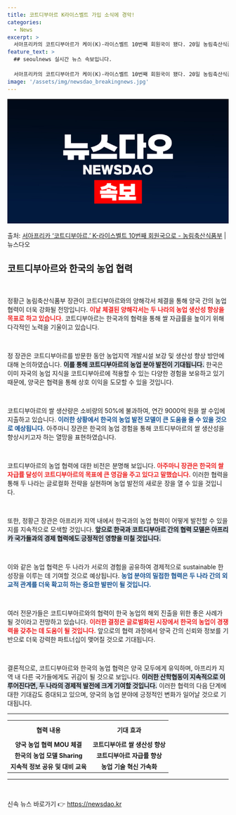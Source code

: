 ```yaml
---
title: 코트디부아르 K라이스벨트 가입 소식에 경악!
categories:
  - News
excerpt: >
  서아프리카의 코트디부아르가 케이(K)-라이스벨트 10번째 회원국이 됐다. 20일 농림축산식품부에 따르면, 대…
feature_text: >
  ## seoulnews 실시간 뉴스 속보입니다.

  서아프리카의 코트디부아르가 케이(K)-라이스벨트 10번째 회원국이 됐다. 20일 농림축산식품부에 따르면, 대…
image: '/assets/img/newsdao_breakingnews.jpg'
---
```


![뉴스다오 속보](/assets/img/newsdao_breakingnews.jpg)

<p>출처: <a href="https://newsdao.kr/2250" rel="dofollow">서아프리카 ‘코트디부아르,’ K-라이스벨트 10번째 회원국으로 - 농림축산식품부</a> | 뉴스다오</p>

<h2 data-ke-size="size26">코트디부아르와 한국의 농업 협력</h2>

<p data-ke-size="size16">&nbsp;</p>

정황근 농림축산식품부 장관이 코트디부아르와의 양해각서 체결을 통해 양국 간의 농업 협력이 더욱 강화될 전망입니다. <b><span style="color: #ee2323;">이날 체결된 양해각서는 두 나라의 농업 생산성 향상을 목표로 하고 있습니다.</span></b> 코트디부아르는 한국과의 협력을 통해 쌀 자급률을 높이기 위해 다각적인 노력을 기울이고 있습니다.

<p data-ke-size="size16">&nbsp;</p>

정 장관은 코트디부아르를 방문한 동안 농업지역 개발시설 보강 및 생산성 향상 방안에 대해 논의하였습니다. <b><span style="background-color: #21538527;">이를 통해 코트디부아르의 농업 분야 발전이 기대됩니다.</span></b> 한국은 이미 자국의 농업 지식을 코트디부아르에 적용할 수 있는 다양한 경험을 보유하고 있기 때문에, 양국은 협력을 통해 상호 이익을 도모할 수 있을 것입니다.

<p data-ke-size="size16">&nbsp;</p>

코트디부아르의 쌀 생산량은 소비량의 50%에 불과하여, 연간 9000억 원을 쌀 수입에 지출하고 있습니다. <b><span style="color: #1a5490;">이러한 상황에서 한국의 농업 발전 모델이 큰 도움을 줄 수 있을 것으로 예상됩니다.</span></b> 아주마니 장관은 한국의 농업 경험을 통해 코트디부아르의 쌀 생산성을 향상시키고자 하는 열망을 표현하였습니다.

<p data-ke-size="size16">&nbsp;</p>

코트디부아르의 농업 협력에 대한 비전은 분명해 보입니다. <b><span style="color: #ee2323;">아주마니 장관은 한국의 쌀 자급률 달성이 코트디부아르의 목표에 큰 영감을 주고 있다고 말했습니다.</span></b> 이러한 협력을 통해 두 나라는 글로컬화 전략을 실현하며 농업 발전의 새로운 장을 열 수 있을 것입니다.

<p data-ke-size="size16">&nbsp;</p>

또한, 정황근 장관은 아프리카 지역 내에서 한국과의 농업 협력이 어떻게 발전할 수 있을지를 지속적으로 모색할 것입니다. <b><span style="background-color: #21538527;">앞으로 한국과 코트디부아르 간의 협력 모델은 아프리카 국가들과의 경제 협력에도 긍정적인 영향을 미칠 것입니다.</span></b>

<p data-ke-size="size16">&nbsp;</p>

이와 같은 농업 협력은 두 나라가 서로의 경험을 공유하여 경제적으로 sustainable 한 성장을 이루는 데 기여할 것으로 예상됩니다. <b><span style="color: #1a5490;">농업 분야의 밀접한 협력은 두 나라 간의 외교적 관계를 더욱 확고히 하는 중요한 발판이 될 것입니다.</span></b>

<p data-ke-size="size16">&nbsp;</p>

여러 전문가들은 코트디부아르와의 협력이 한국 농업의 해외 진출을 위한 좋은 사례가 될 것이라고 전망하고 있습니다. <b><span style="color: #ee2323;">이러한 결정은 글로벌화된 시장에서 한국의 농업이 경쟁력을 갖추는 데 도움이 될 것입니다.</span></b> 앞으로의 협력 과정에서 양국 간의 신뢰와 정보를 기반으로 더욱 강력한 파트너십이 맺어질 것으로 기대됩니다.

<p data-ke-size="size16">&nbsp;</p>

결론적으로, 코트디부아르와 한국의 농업 협력은 양국 모두에게 유익하며, 아프리카 지역 내 다른 국가들에게도 귀감이 될 것으로 보입니다. <b><span style="background-color: #21538527;">이러한 산학협동이 지속적으로 이루어진다면, 두 나라의 경제적 발전에 크게 기여할 것입니다.</span></b>  이러한 협력의 다음 단계에 대한 기대감도 증대되고 있으며, 양국의 농업 분야에 긍정적인 변화가 일어날 것으로 기대됩니다.

---

<table style="width:100%; border-collapse:collapse;">
  <tr>
    <th style="text-align: center; height: 35px;"><b>협력 내용</b></th>
    <th style="text-align: center; height: 35px;"><b>기대 효과</b></th>
  </tr>
  <tr>
    <td style="text-align: center; height: 17px;"><b>양국 농업 협력 MOU 체결</b></td>
    <td style="text-align: center; height: 17px;"><b>코트디부아르 쌀 생산성 향상</b></td>
  </tr>
  <tr>
    <td style="text-align: center; height: 17px;"><b>한국의 농업 모델 Sharing</b></td>
    <td style="text-align: center; height: 17px;"><b>코트디부아르 자급률 향상</b></td>
  </tr>
  <tr>
    <td style="text-align: center; height: 17px;"><b>지속적 정보 공유 및 대비 교육</b></td>
    <td style="text-align: center; height: 17px;"><b>농업 기술 혁신 가속화</b></td>
  </tr>
</table>

---

<p data-ke-size="size16">&nbsp;</p> 

신속 뉴스 바로가기 👉 <a href="https://newsdao.kr" rel="dofollow">https://newsdao.kr</a>


